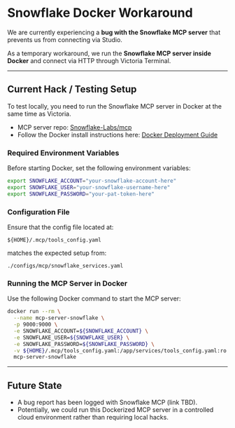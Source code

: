 # Snowflake Docker Workaround

We are currently experiencing a **bug with the Snowflake MCP server** that prevents us from connecting via Studio.  

As a temporary workaround, we run the **Snowflake MCP server inside Docker** and connect via HTTP through Victoria Terminal.

---

## Current Hack / Testing Setup
To test locally, you need to run the Snowflake MCP server in Docker at the same time as Victoria.  

- MCP server repo: [Snowflake-Labs/mcp](https://github.com/Snowflake-Labs/mcp?tab=readme-ov-file)  
- Follow the Docker install instructions here: [Docker Deployment Guide](https://github.com/Snowflake-Labs/mcp?tab=readme-ov-file#docker-deployment)

### Required Environment Variables
Before starting Docker, set the following environment variables:  

```bash
export SNOWFLAKE_ACCOUNT="your-snowflake-account-here"
export SNOWFLAKE_USER="your-snowflake-username-here"
export SNOWFLAKE_PASSWORD="your-pat-token-here"
````

### Configuration File

Ensure that the config file located at:

```
${HOME}/.mcp/tools_config.yaml
```

matches the expected setup from:

```
./configs/mcp/snowflake_services.yaml
```

### Running the MCP Server in Docker

Use the following Docker command to start the MCP server:

```bash
docker run --rm \
  --name mcp-server-snowflake \
  -p 9000:9000 \
  -e SNOWFLAKE_ACCOUNT=${SNOWFLAKE_ACCOUNT} \
  -e SNOWFLAKE_USER=${SNOWFLAKE_USER} \
  -e SNOWFLAKE_PASSWORD=${SNOWFLAKE_PASSWORD} \
  -v ${HOME}/.mcp/tools_config.yaml:/app/services/tools_config.yaml:ro \
  mcp-server-snowflake
```

---

## Future State

* A bug report has been logged with Snowflake MCP (link TBD).
* Potentially, we could run this Dockerized MCP server in a controlled cloud environment rather than requiring local hacks.
